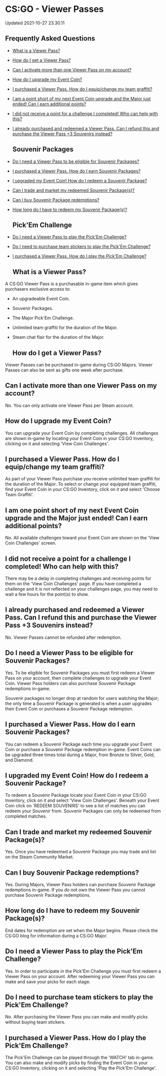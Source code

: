 # CS:GO - Viewer Passes
Updated 2021-10-27 23.30.11

## Frequently Asked Questions

* [What is a Viewer Pass?](#viewerpass)
* [How do I get a Viewer Pass?](#getviewerpass)
* [Can I activate more than one Viewer Pass on my account?](#multiplepasses)
* [How do I upgrade my Event Coin?](#upgradecoin)
* [I purchased a Viewer Pass. How do I equip/change my team graffiti?](#changegraffiti)
* [I am a point short of my next Event Coin upgrade and the Major just ended! Can I earn additional points?](#upgradepoints)
* [I did not receive a point for a challenge I completed! Who can help with this?](#gotv)
* [I already purchased and redeemed a Viewer Pass. Can I refund this and purchase the Viewer Pass +3 Souvenirs instead?](#refund)

  ## Souvenir Packages

* [Do I need a Viewer Pass to be eligible for Souvenir Packages?](#souvenirs)
* [I purchased a Viewer Pass. How do I earn Souvenir Packages?](#earnsouvenir)
* [I upgraded my Event Coin! How do I redeem a Souvenir Package?](#redeemsouvenir)
* [Can I trade and market my redeemed Souvenir Package(s)?](#tradesouvenirs)
* [Can I buy Souvenir Package redemptions?](#buysouvenir)
* [How long do I have to redeem my Souvenir Package(s)?](#timelimit)

  ## Pick'Em Challenge

* [Do I need a Viewer Pass to play the Pick'Em Challenge?](#pickem)
* [Do I need to purchase team stickers to play the Pick'Em Challenge?](#needstickers)
* [I purchased a Viewer Pass. How do I play the Pick'Em Challenge?](#howtopickem)

  
  ## What is a Viewer Pass?
A CS:GO Viewer Pass is a purchasable in-game item which gives purchasers exclusive access to:  

* An upgradeable Event Coin.
* Souvenir Packages.
* The Major Pick'Em Challenge.
* Unlimited team graffiti for the duration of the Major﻿.
* Steam chat flair for the duration of the Major.

      
  ## How do I get a Viewer Pass?
Viewer Passes can be purchased in-game during CS:GO Majors. Viewer Passes can also be sent as gifts one week after purchase.    
  ## Can I activate more than one Viewer Pass on my account?
No. You can only activate one Viewer Pass per Steam account.    
  ## How do I upgrade my Event Coin?
You can upgrade your Event Coin by completing challenges. All challenges are shown in-game by locating your Event Coin in your CS:GO Inventory, clicking on it and selecting 'View Coin Challenges'.    
  ## I purchased a Viewer Pass. How do I equip/change my team graffiti?
As part of your Viewer Pass purchase you receive unlimited team graffiti for the duration of the Major. To select or change your equipped team graffiti, find your Event Coin in your CS:GO Inventory, click on it and select 'Choose Team Graffiti'.    
  ## I am one point short of my next Event Coin upgrade and the Major just ended! Can I earn additional points?
No. All available challenges toward your Event Coin are shown on the 'View Coin Challenges' screen.    
  ## I did not receive a point for a challenge I completed! Who can help with this?
There may be a delay in completing challenges and receiving points for them on the 'View Coin Challenges' page. If you have completed a challenge and it is not reflected on your challenges page, you may need to wait a few hours for the point(s) to show.    
  ## I already purchased and redeemed a Viewer Pass. Can I refund this and purchase the Viewer Pass +3 Souvenirs instead?
No. Viewer Passes cannot be refunded after redemption.    
  ## Do I need a Viewer Pass to be eligible for Souvenir Packages?
Yes. To be eligible for Souvenir Packages you must first redeem a Viewer Pass on your account, then complete challenges to upgrade your Event Coin. Viewer Pass holders can also purchase Souvenir Package redemptions in-game.  
  
Souvenir packages no longer drop at random for users watching the Major; the only time a Souvenir Package is generated is when a user upgrades their Event Coin or purchases a Souvenir Package redemption.    
  ## I purchased a Viewer Pass. How do I earn Souvenir Packages?
You can redeem a Souvenir Package each time you upgrade your Event Coin or purchase a Souvenir Package redemption in-game. Event Coins can be upgraded three times total during a Major, from Bronze to Silver, Gold, and Diamond.    
  ## I upgraded my Event Coin! How do I redeem a Souvenir Package?
To redeem a Souvenir Package locate your Event Coin in your CS:GO Inventory, click on it and select 'View Coin Challenges'. Beneath your Event Coin click on 'REDEEM SOUVENIRS' to see a list of matches you can redeem your Souvenir from. Souvenir Packages can only be redeemed from completed matches.    
  ## Can I trade and market my redeemed Souvenir Package(s)?
Yes. Once you have redeemed a Souvenir Package you may trade and list on the Steam Community Market.    
  ## Can I buy Souvenir Package redemptions?
Yes. During Majors, Viewer Pass holders can purchase Souvenir Package redemptions in-game. If you do not own the Viewer Pass you cannot purchase Souvenir Package redemptions.    
  ## How long do I have to redeem my Souvenir Package(s)?
End dates for redemption are set when the Major begins. Please check the CS:GO blog for information during a CS:GO Major.    
  ## Do I need a Viewer Pass to play the Pick'Em Challenge?
Yes. In order to participate in the Pick'Em Challenge you must first redeem a Viewer Pass on your account. After redeeming your Viewer Pass you can make and save your picks for each stage.    
  ## Do I need to purchase team stickers to play the Pick'Em Challenge?
No. After purchasing the Viewer Pass you can make and modify picks without buying team stickers.    
  ## I purchased a Viewer Pass. How do I play the Pick'Em Challenge?
The Pick'Em Challenge can be played through the 'WATCH' tab in-game. You can also make and modify picks by finding the Event Coin in your CS:GO Inventory, clicking on it and selecting 'Play the Pick'Em Challenge'.